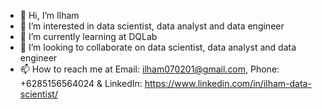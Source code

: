 - 👋 Hi, I’m Ilham
- 👀 I’m interested in data scientist, data analyst and data engineer
- 🌱 I’m currently learning at DQLab
- 💞️ I’m looking to collaborate on data scientist, data analyst and data engineer
- 📫 How to reach me at Email: ilham070201@gmail.com, Phone: +6285156564024 & LinkedIn: https://www.linkedin.com/in/ilham-data-scientist/

<!---
ilhamcoders/ilhamcoders is a ✨ special ✨ repository because its `README.md` (this file) appears on your GitHub profile.
You can click the Preview link to take a look at your changes.
--->
